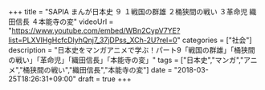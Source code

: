 +++
title =  "SAPIA まんが日本史 ９ １戦国の群雄 ２桶狭間の戦い ３革命児 織田信長 ４本能寺の変"
videoUrl = "https://www.youtube.com/embed/WBn2CypV7YE?list=PLXVIHgHcfcDlyhQnj7_37jDPss_XCh-2U?rel=0"
categories = ["社会"]
description = "日本史をマンガアニメで学ぶ！パート9「戦国の群雄」「桶狭間の戦い」「革命児」「織田信長」「本能寺の変」"
tags = ["日本史","マンガ","アニメ","桶狭間の戦い","織田信長","本能寺の変"]
date = "2018-03-25T18:26:31+09:00"
draft = true
+++
